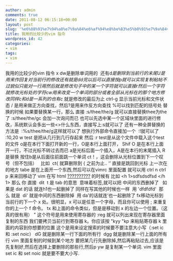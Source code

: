 ```yaml
---
author: admin
comments: true
date: 2011-08-12 06:15:18+00:00
layout: post
slug: '%e6%88%91%e7%94%a8%e7%9a%84%e6%af%94%e8%be%83%e5%b0%91%e7%9a%84vim-%e6%8c%87%e4%bb%a4'
title: 我用的比较少的vim 指令
wordpress_id: 42
categories:
- vim
tags:
- vim
---
```


我用的比较少的vim 指令
x dw是删除单词用的  还有d$是删除到当前行的末尾 U 是用来作回复对当前行的修改
还有就是 dd 完以后可以直接按p就可以实现复制粘帖 不过貌似只能对一行用
然后就是修改句子中的某一个字符  就可以直接 r然后一个字符就修改光标处的 字符
cw 用来改变一个单词的部分或者全部  从光标在的那个地方修改
同样c 和d 是一系列的 也有 c$ 就是修改的最后为止
ctrl-g 显示当前光标和文件状态
/ 是用来做正方向查找，然后?是用来作反方向查找
%可以找到匹配的括号处
替换的时候 如果要替换某一行，那么 直接 :s/thee/the/g 就可以直接替换thee为the了
:s/thee/the/gc 会加一次询问而已
也可以先选中某一个区域块里面的进行修改，系统默认会多出一些<>什么东西，直接写上:s就可以了
还有一种全屏替换的方法是  :%s/thee/the/g这样就可以了
想执行外部命令直接加一个  :!就可以了
:10,20 w test 是把从几行到几行存起来
然后 :r test是从这个文件中载入这个test 的文件
o是在本行下面打开新的一行，O是本行上面打开， Shif O 是在本行上面开一行，不过光标不转过去而已
a是光标后面一个插入，A是在本行的末尾插入
R是替换
按住b是从后面往前面跳一个单词
ct！，这会删除从光标位置到下一个叹号（但不包括）   比如  ct{ 就算删除到 { 之前为止..
‘’ 直接是跳回到光标 上一次在的地方
tabe 是在上面开一个东西,然后可以在vimrc 里面配置 就可以用 ctrl n ctrl p 来来回移动了 vim 在写 html [??????????](http://casinopalace.gr/) 的时候有 比如 <h 1>sdfsdsdfsd </h 1> 那么 你 直接  dit  t 是 tab 的意思  意味着标签,就可以把 中间的东西删掉了   如果是 dat 的话 就连h1也一起删掉了
同样在写其他的时候也一样  用 'dfdfdfd'  那么 就是  di' 就是中间的东西删除掉  用 da'的话就连‘也一起删除了 fx移动光标到当前行的下一个 x 处。很明显，x 可以是任意一个字母，而且你可以使用 ; 来重复你的上一个 f 命令。
tx 和上面的命令类似，但是是移动到 x 的左边一个位置。（这真的很有用）
" 这个符号是用来使用寄存器的 :reg 就可以列出来现在寄存器里面复制的东西
我们要拷贝当前行到寄存器 k。你应该按 "kyy "kp 来粘贴寄存器 k 里面的内容到你想要的位置
这个是用来设定搜索的时候要不要注意大小写（:set ic 和 :set noic）
dG 就是删除某一行下面的所有行  dgg 就是删除某一行上面的所有行
vim 里面复制的时候到某个地方 要把某几行先删除掉,然后再粘贴过去,应该是先复制好,然后在选择上要删除的那些行,然后p
yw 是复制某一个单词.
vim 里面 set ic 和 set noic 就是要不要大小写.
